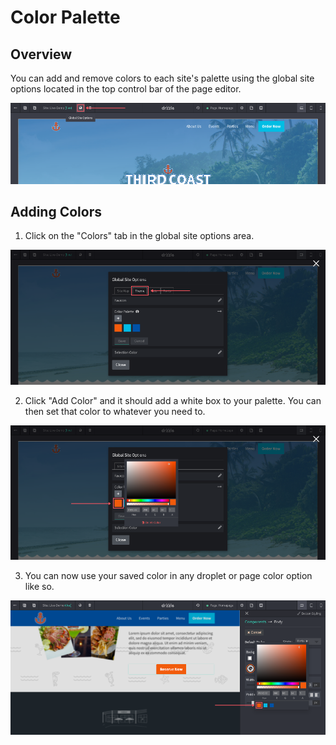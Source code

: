# Color Palette

## Overview
You can add and remove colors to each site's palette using the global site options located in the top control bar of the page editor.

![global colors option](./colors-overview.png)

## Adding Colors
1) Click on the "Colors" tab in the global site options area.

![global color step 1](./colors-step-1.png)

2) Click "Add Color" and it should add a white box to your palette. You can then set that color to whatever you need to.

![global color step 2](./colors-step-2.png)

3) You can now use your saved color in any droplet or page color option like so.

![global color step 3](./colors-step-3.png)
